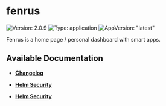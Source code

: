 # fenrus

![Version: 2.0.9](https://img.shields.io/badge/Version-2.0.9-informational?style=flat-square) ![Type: application](https://img.shields.io/badge/Type-application-informational?style=flat-square) ![AppVersion: "latest"](https://img.shields.io/badge/AppVersion-"latest"-informational?style=flat-square)

Fenrus is a home page / personal dashboard with smart apps.   


## Available Documentation

- [**Changelog**](CHANGELOG)

- [**Helm Security**](container-security)

- [**Helm Security**](helm-security)

